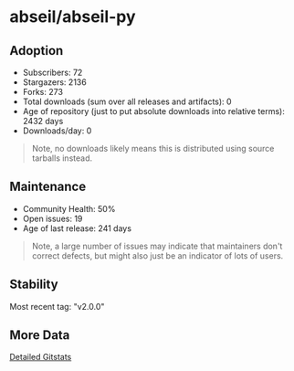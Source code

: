 # abseil/abseil-py

## Adoption

- Subscribers: 72
- Stargazers: 2136
- Forks: 273
- Total downloads (sum over all releases and artifacts): 0
- Age of repository (just to put absolute downloads into relative terms): 2432 days
- Downloads/day: 0

> Note, no downloads likely means this is distributed using source tarballs instead.

## Maintenance

- Community Health: 50%
- Open issues: 19
- Age of last release: 241 days

> Note, a large number of issues may indicate that maintainers don't correct defects, but might also
> just be an indicator of lots of users.

## Stability

Most recent tag: "v2.0.0"

## More Data

[Detailed Gitstats](/bazel-catalog/gitstats/abseil/abseil-py)

